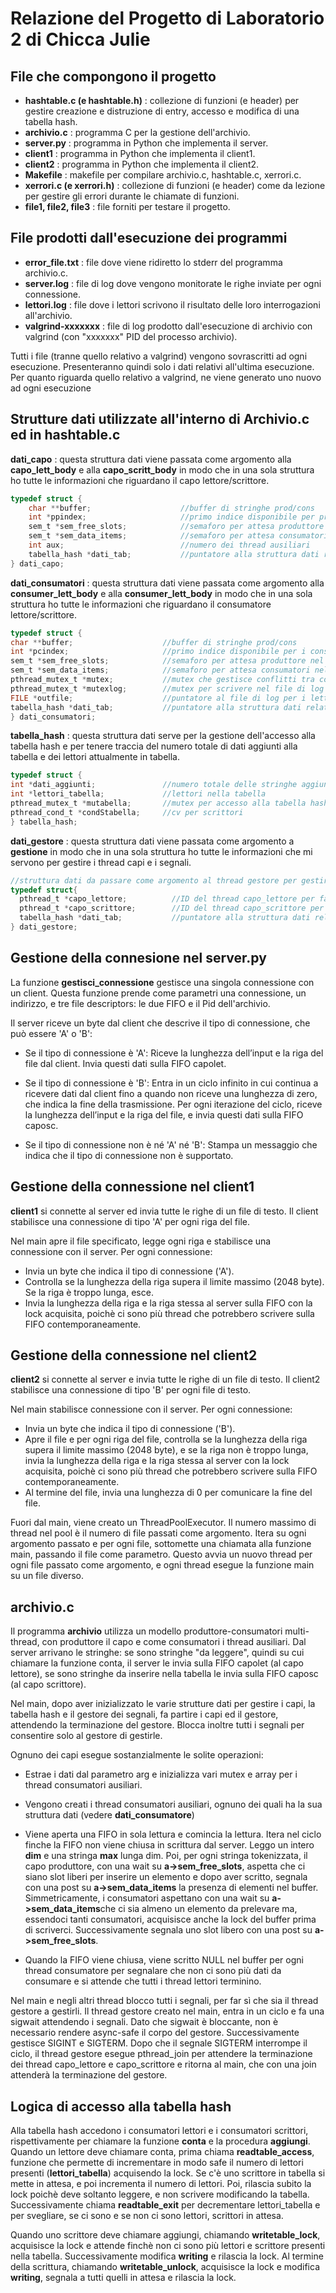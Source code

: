 # Relazione del Progetto di Laboratorio 2 di Chicca Julie

## File che compongono il progetto

- **hashtable.c (e hashtable.h)** : collezione di funzioni (e header) per gestire creazione e distruzione di entry, accesso e modifica di una tabella hash.
- **archivio.c** : programma C per la gestione dell'archivio.
- **server.py** : programma in Python che implementa il server.
- **client1** : programma in Python che implementa il client1.
- **client2** : programma in Python che implementa il client2.
- **Makefile** : makefile per compilare archivio.c, hashtable.c, xerrori.c.
- **xerrori.c (e xerrori.h)** : collezione di funzioni (e header) come da lezione per gestire gli errori durante le chiamate di funzioni.
- **file1, file2, file3** : file forniti per testare il progetto.

## File prodotti dall'esecuzione dei programmi

- **error_file.txt** : file dove viene ridiretto lo stderr del programma archivio.c. 
- **server.log** : file di log dove vengono monitorate le righe inviate per ogni connessione. 
- **lettori.log** : file dove i lettori scrivono il risultato delle loro interrogazioni all'archivio.
- **valgrind-xxxxxxx** : file di log prodotto dall'esecuzione di archivio con valgrind (con "xxxxxxx" PID del processo archivio).

Tutti i file (tranne quello relativo a valgrind) vengono sovrascritti ad ogni esecuzione. Presenteranno quindi solo i dati relativi all'ultima esecuzione. Per quanto riguarda quello relativo a valgrind, ne viene generato uno nuovo ad ogni esecuzione

## Strutture dati utilizzate all'interno di Archivio.c ed in hashtable.c

**dati_capo**  : questa struttura dati viene passata come argomento alla **capo_lett_body** e alla
**capo_scritt_body** in modo che in una sola struttura ho tutte le informazioni che riguardano il 
capo lettore/scrittore.

```c
typedef struct {
    char **buffer;                    //buffer di stringhe prod/cons
    int *ppindex;                     //primo indice disponibile per produttore
    sem_t *sem_free_slots;            //semaforo per attesa produttore
    sem_t *sem_data_items;            //semaforo per attesa consumatori
    int aux;                          //numero dei thread ausiliari
    tabella_hash *dati_tab;           //puntatore alla struttura dati relativa alla tabella hash 
} dati_capo;  
```       

**dati_consumatori** : questa struttura dati viene passata come argomento alla **consumer_lett_body** e 
alla **consumer_lett_body** in modo che in una sola struttura ho tutte le informazioni che riguardano il 
consumatore lettore/scrittore.

```c
typedef struct {
char **buffer;                    //buffer di stringhe prod/cons
int *pcindex;                     //primo indice disponibile per i consumatori
sem_t *sem_free_slots;            //semaforo per attesa produttore nel buffer
sem_t *sem_data_items;            //semaforo per attesa consumatori nel buffer
pthread_mutex_t *mutex;           //mutex che gestisce conflitti tra consumatori nel buffer
pthread_mutex_t *mutexlog;        //mutex per scrivere nel file di log
FILE *outfile;                    //puntatore al file di log per i lettori
tabella_hash *dati_tab;           //puntatore alla struttura dati relativa alla tabella hash 
} dati_consumatori;   
```

**tabella_hash** : questa struttura dati serve per la gestione dell'accesso alla tabella hash e per tenere traccia
del numero totale di dati aggiunti alla tabella e dei lettori attualmente in tabella.

```c
typedef struct {
int *dati_aggiunti;               //numero totale delle stringhe aggiunte alla tabella
int *lettori_tabella;             //lettori nella tabella 
pthread_mutex_t *mutabella;       //mutex per accesso alla tabella hash e ai dati (sopra)
pthread_cond_t *condStabella;     //cv per scrittori
} tabella_hash;
```
**dati_gestore** : questa struttura dati viene passata come argomento a **gestione** in modo che in una sola struttura ho tutte le informazioni che mi servono per gestire i thread capi e i segnali.

```c
//struttura dati da passare come argomento al thread gestore per gestire i capi e la tabella hash
typedef struct{
  pthread_t *capo_lettore;          //ID del thread capo_lettore per fare la join
  pthread_t *capo_scrittore;        //ID del thread capo_scrittore per fare la join
  tabella_hash *dati_tab;           //puntatore alla struttura dati relativa alla tabella hash
} dati_gestore;
```

## Gestione della connesione nel server.py

La funzione **gestisci_connessione** gestisce una singola connessione con un client. Questa funzione prende come parametri una connessione, un indirizzo, e tre file descriptors: le due FIFO e il Pid dell'archivio.

Il server riceve un byte dal client che descrive il tipo di connessione, che può essere 'A' o 'B':

- Se il tipo di connessione è 'A':
Riceve la lunghezza dell’input e la riga del file dal client.
Invia questi dati sulla FIFO capolet.

- Se il tipo di connessione è 'B':
Entra in un ciclo infinito in cui continua a ricevere dati dal client fino a quando non riceve una lunghezza di zero, che indica la fine della trasmissione.
Per ogni iterazione del ciclo, riceve la lunghezza dell’input e la riga del file, e invia questi dati sulla FIFO caposc.

- Se il tipo di connessione non è né 'A' né 'B':
Stampa un messaggio che indica che il tipo di connessione non è supportato.

## Gestione della connessione nel client1

**client1** si connette al server ed invia tutte le righe di un file di testo. Il client stabilisce una connessione di tipo 'A' per ogni riga del file.

Nel main apre il file specificato, legge ogni riga e stabilisce una connessione con il server.
Per ogni connessione:
- Invia un byte che indica il tipo di connessione ('A').
- Controlla se la lunghezza della riga supera il limite massimo (2048 byte). Se la riga è troppo lunga, esce.
- Invia la lunghezza della riga e la riga stessa al server sulla FIFO con la lock acquisita, poichè ci sono più thread che potrebbero scrivere sulla FIFO contemporaneamente.

## Gestione della connessione nel client2

**client2** si connette al server e invia tutte le righe di un file di testo. Il client2 stabilisce una connessione di tipo 'B' per ogni file di testo.

Nel main stabilisce connessione con il server.
Per ogni connessione:
- Invia un byte che indica il tipo di connessione ('B').
- Apre il file e per ogni riga del file, controlla se la lunghezza della riga supera il limite massimo (2048 byte), e se la riga non è troppo lunga, invia la lunghezza della riga e la riga stessa al server con la lock acquisita, poichè ci sono più thread che potrebbero scrivere sulla FIFO contemporaneamente.
- Al termine del file, invia una lunghezza di 0 per comunicare la fine del file.

Fuori dal main, viene creato un ThreadPoolExecutor. Il numero massimo di thread nel pool è il numero di file passati come argomento. Itera su ogni argomento passato e per ogni file, sottomette una chiamata alla funzione main, passando il file come parametro. Questo avvia un nuovo thread per ogni file passato come argomento, e ogni thread esegue la funzione main su un file diverso.

## archivio.c

Il programma **archivio** utilizza un modello produttore-consumatori multi-thread, con produttore il capo e come consumatori i thread ausiliari. Dal server arrivano le stringhe: se sono stringhe "da leggere", quindi su cui chiamare la funzione conta, il server le invia sulla FIFO capolet (al capo lettore), se sono stringhe da inserire nella tabella le invia sulla FIFO caposc (al capo scrittore). 

Nel main, dopo aver inizializzato le varie strutture dati per gestire i capi, la tabella hash e il gestore dei segnali, fa partire i capi ed il gestore, attendendo la terminazione del gestore. Blocca inoltre tutti i segnali per consentire solo al gestore di gestirle.

Ognuno dei capi esegue sostanzialmente le solite operazioni:

- Estrae i dati dal parametro arg e inizializza vari mutex e array per i thread consumatori ausiliari.

- Vengono creati i thread consumatori ausiliari, ognuno dei quali ha la sua struttura dati (vedere **dati_consumatore**)

- Viene aperta una FIFO in sola lettura e comincia la lettura. Itera nel ciclo finche la FIFO non viene chiusa in scrittura dal server. Leggo un intero **dim** e una stringa **max** lunga dim. Poi, per ogni stringa tokenizzata, il capo produttore, con una wait su **a->sem_free_slots**, aspetta che ci siano slot liberi per inserire un elemento e dopo aver scritto, segnala con una post su **a->sem_data_items** la presenza di elementi nel buffer. Simmetricamente, i consumatori aspettano con una wait su **a->sem_data_items**che ci sia almeno un elemento da prelevare ma, essendoci tanti consumatori, acquisisce anche la lock del buffer prima di scriverci. Successivamente segnala uno slot libero con una post su **a->sem_free_slots**.

- Quando la FIFO viene chiusa, viene scritto NULL nel buffer per ogni thread consumatore per segnalare che non ci sono più dati da consumare e si attende che tutti i thread lettori terminino.

Nel main e negli altri thread blocco tutti i segnali, per far sì che sia il thread gestore a gestirli.
Il thread gestore creato nel main, entra in un ciclo e fa una sigwait attendendo i segnali. Dato che sigwait è bloccante, non è necessario rendere async-safe il corpo del gestore. Successivamente gestisce SIGINT e SIGTERM.
Dopo che il segnale SIGTERM interrompe il ciclo, il thread gestore esegue pthread_join per attendere la terminazione dei thread capo_lettore e capo_scrittore e ritorna al main, che con una join attenderà la terminazione del gestore.

## Logica di accesso alla tabella hash

Alla tabella hash accedono i consumatori lettori e i consumatori scrittori, rispettivamente per chiamare la funzione **conta** e la procedura **aggiungi**. Quando un lettore deve chiamare conta, prima chiama **readtable_access**, funzione che permette di incrementare in modo safe il numero di lettori presenti (**lettori_tabella**) acquisendo la lock. Se c'è uno scrittore in tabella si mette in attesa, e poi incrementa il numero di lettori. Poi, rilascia subito la lock poichè deve soltanto leggere, e non scrivere modificando la tabella. Successivamente chiama **readtable_exit** per decrementare lettori_tabella e per svegliare, se ci sono e se non ci sono lettori, scrittori in attesa.

Quando uno scrittore deve chiamare aggiungi, chiamando **writetable_lock**, acquisisce la lock e attende finchè non ci sono più lettori e scrittore presenti nella tabella. Successivamente modifica **writing** e rilascia la lock. Al termine della scrittura, chiamando **writetable_unlock**, acquisisce la lock e modifica **writing**, segnala a tutti quelli in attesa e rilascia la lock.







